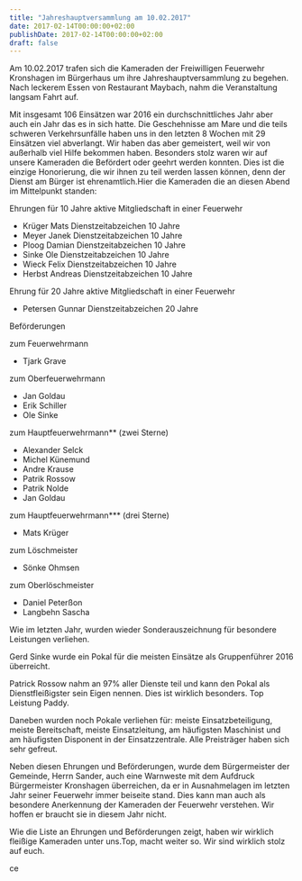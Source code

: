 ```yaml
---
title: "Jahreshauptversammlung am 10.02.2017"
date: 2017-02-14T00:00:00+02:00
publishDate: 2017-02-14T00:00:00+02:00
draft: false
---
```


Am 10.02.2017 trafen sich die Kameraden der Freiwilligen Feuerwehr Kronshagen im Bürgerhaus um ihre Jahreshauptversammlung zu begehen. Nach leckerem Essen von Restaurant Maybach, nahm die Veranstaltung langsam Fahrt auf.

<!--more-->

Mit insgesamt 106 Einsätzen war 2016 ein durchschnittliches Jahr aber auch ein Jahr das es in sich hatte. Die Geschehnisse am Mare und die teils schweren Verkehrsunfälle haben uns in den letzten 8 Wochen mit 29 Einsätzen viel abverlangt. Wir haben das aber gemeistert, weil wir von außerhalb viel Hilfe bekommen haben. Besonders stolz waren wir auf unsere Kameraden die Befördert oder geehrt werden konnten. Dies ist die einzige Honorierung, die wir ihnen zu teil werden lassen können, denn der Dienst am Bürger ist ehrenamtlich.Hier die Kameraden die an diesen Abend im Mittelpunkt standen:

Ehrungen für 10 Jahre aktive Mitgliedschaft in einer Feuerwehr

- Krüger Mats Dienstzeitabzeichen 10 Jahre
- Meyer Janek Dienstzeitabzeichen 10 Jahre
- Ploog Damian Dienstzeitabzeichen 10 Jahre
- Sinke Ole Dienstzeitabzeichen 10 Jahre
- Wieck Felix Dienstzeitabzeichen 10 Jahre
- Herbst Andreas Dienstzeitabzeichen 10 Jahre

Ehrung für 20 Jahre aktive Mitgliedschaft in einer Feuerwehr

- Petersen Gunnar Dienstzeitabzeichen 20 Jahre

Beförderungen

zum Feuerwehrmann

- Tjark Grave

zum Oberfeuerwehrmann

- Jan Goldau
- Erik Schiller
- Ole Sinke

zum Hauptfeuerwehrmann** (zwei Sterne)

- Alexander Selck
- Michel Künemund
- Andre Krause
- Patrik Rossow
- Patrik Nolde
- Jan Goldau

zum Hauptfeuerwehrmann*** (drei Sterne)

- Mats Krüger

zum Löschmeister

- Sönke Ohmsen

zum Oberlöschmeister

- Daniel Peterßon
- Langbehn Sascha

Wie im letzten Jahr, wurden wieder Sonderauszeichnung für besondere Leistungen verliehen.

Gerd Sinke wurde ein Pokal für die meisten Einsätze als Gruppenführer 2016 überreicht.

Patrick Rossow nahm an 97% aller Dienste teil und kann den Pokal als Dienstfleißigster sein Eigen nennen. Dies ist wirklich besonders. Top Leistung Paddy.

Daneben wurden noch Pokale verliehen für: meiste Einsatzbeteiligung, meiste Bereitschaft, meiste Einsatzleitung, am häufigsten Maschinist und am häufigsten Disponent in der Einsatzzentrale. Alle Preisträger haben sich sehr gefreut.

Neben diesen Ehrungen und Beförderungen, wurde dem Bürgermeister der Gemeinde, Herrn Sander, auch eine Warnweste mit dem Aufdruck Bürgermeister Kronshagen überreichen, da er in Ausnahmelagen im letzten Jahr seiner Feuerwehr immer beiseite stand. Dies kann man auch als besondere Anerkennung der Kameraden der Feuerwehr verstehen. Wir hoffen er braucht sie in diesem Jahr nicht.

Wie die Liste an Ehrungen und Beförderungen zeigt, haben wir wirklich fleißige Kameraden unter uns.Top, macht weiter so. Wir sind wirklich stolz auf euch.

ce

